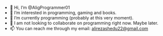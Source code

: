 - 👋 Hi, I’m @AligProgrammer01
- 👀 I’m interested in programming, gaming and books.
- 🌱 I’m currently programming (probably at this very moment).
- 💞️ I am not looking to collaborate on programming right now. Maybe later.
- 📫 You can reach me through my email: alirezashedu22@gmail.com

<!---
AligProgrammer01/AligProgrammer01 is a ✨ special ✨ repository because its `README.md` (this file) appears on your GitHub profile.
You can click the Preview link to take a look at your changes.
--->
